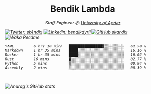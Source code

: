 <h1 align="center"> Bendik Lambda </h1>
<p align="center"><em>Staff Engineer @ <a href="http://www.uia.no">University of Agder</a></p>



[![Twitter: sk4ndix](https://img.shields.io/twitter/follow/sk4ndix?style=social)](https://twitter.com/sk4ndix)
[![Linkedin: bendikdyrli](https://img.shields.io/badge/-bendikdyrli-blue?style=flat-square&logo=Linkedin&logoColor=white&link=https://www.linkedin.com/in/bendikdyrli/)](https://www.linkedin.com/in/bendikdyrli/)
[![GitHub skandix](https://img.shields.io/github/followers/skandix?label=follow&style=social)](https://github.com/skandix)
![Waka Readme](https://github.com/skandix/skandix/workflows/Waka%20Readme/badge.svg)


<!--START_SECTION:waka-->

```text
YAML         6 hrs 10 mins   ███████████████▓░░░░░░░░░   62.50 %
Markdown     1 hr 35 mins    ████░░░░░░░░░░░░░░░░░░░░░   16.16 %
Docker       1 hr 35 mins    ████░░░░░░░░░░░░░░░░░░░░░   16.02 %
Rust         16 mins         ▓░░░░░░░░░░░░░░░░░░░░░░░░   02.77 %
Python       5 mins          ▒░░░░░░░░░░░░░░░░░░░░░░░░   00.94 %
Assembly     2 mins          ░░░░░░░░░░░░░░░░░░░░░░░░░   00.39 %
```

<!--END_SECTION:waka-->

  <br>
  
![Anurag's GitHub stats](https://github-readme-stats.vercel.app/api?username=skandix&show_icons=true&theme=tokyonight)


